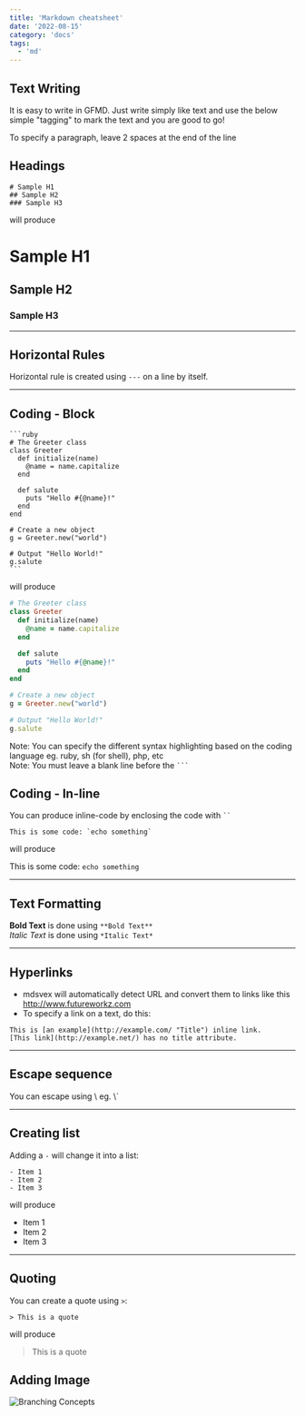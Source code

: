 ```yaml
---
title: 'Markdown cheatsheet'
date: '2022-08-15'
category: 'docs'
tags:
  - 'md'
---
```


## Text Writing

It is easy to write in GFMD. Just write simply like text and use the below simple "tagging" to mark the text and you are good to go!

To specify a paragraph, leave 2 spaces at the end of the line

## Headings

```
# Sample H1
## Sample H2
### Sample H3
```

will produce

# Sample H1

## Sample H2

### Sample H3

---

## Horizontal Rules

Horizontal rule is created using `---` on a line by itself.

---

## Coding - Block

````
```ruby
# The Greeter class
class Greeter
  def initialize(name)
    @name = name.capitalize
  end

  def salute
    puts "Hello #{@name}!"
  end
end

# Create a new object
g = Greeter.new("world")

# Output "Hello World!"
g.salute
```
````

will produce

```ruby
# The Greeter class
class Greeter
  def initialize(name)
    @name = name.capitalize
  end

  def salute
    puts "Hello #{@name}!"
  end
end

# Create a new object
g = Greeter.new("world")

# Output "Hello World!"
g.salute
```

Note: You can specify the different syntax highlighting based on the coding language eg. ruby, sh (for shell), php, etc  
Note: You must leave a blank line before the ` ``` `

## Coding - In-line

You can produce inline-code by enclosing the code with ` `` `

```
This is some code: `echo something`
```

will produce

This is some code: `echo something`

---

## Text Formatting

**Bold Text** is done using `**Bold Text**`  
_Italic Text_ is done using `*Italic Text*`

---

## Hyperlinks

- mdsvex will automatically detect URL and convert them to links like this http://www.futureworkz.com
- To specify a link on a text, do this:

```
This is [an example](http://example.com/ "Title") inline link.
[This link](http://example.net/) has no title attribute.
```

---

## Escape sequence

You can escape using \\ eg. \\\`

---

## Creating list

Adding a `-` will change it into a list:

```
- Item 1
- Item 2
- Item 3
```

will produce

- Item 1
- Item 2
- Item 3

---

## Quoting

You can create a quote using `>`:

```
> This is a quote
```

will produce

> This is a quote

## Adding Image

![Branching Concepts](http://git-scm.com/figures/18333fig0319-tn.png 'Branching Map')
